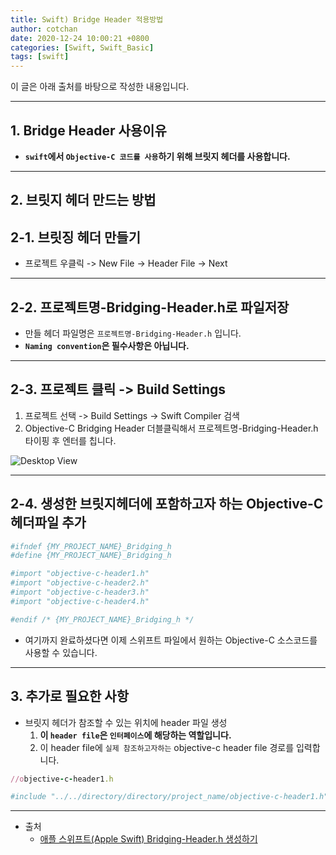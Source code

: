 ```yaml
---
title: Swift) Bridge Header 적용방법
author: cotchan
date: 2020-12-24 10:00:21 +0800
categories: [Swift, Swift_Basic]
tags: [swift] 
---
```


이 글은 아래 출처를 바탕으로 작성한 내용입니다.

---

## 1. Bridge Header 사용이유

+ **`swift`에서 `Objective-C 코드를 사용`하기 위해 브릿지 헤더를 사용합니다.**

---

## 2. 브릿지 헤더 만드는 방법

## 2-1. 브릿징 헤더 만들기

+ 프로젝트 우클릭 -> New File -> Header File -> Next

---

## 2-2. 프로젝트명-Bridging-Header.h로 파일저장

+ 만들 헤더 파일명은 `프로젝트명-Bridging-Header.h` 입니다.
+ **`Naming convention`은 필수사항은 아닙니다.**

---

## 2-3. 프로젝트 클릭 -> Build Settings

1. 프로젝트 선택 -> Build Settings -> Swift Compiler 검색
2. Objective-C Bridging Header 더블클릭해서 프로젝트명-Bridging-Header.h 타이핑 후 엔터를 칩니다.

![Desktop View](/assets/img/post/spring-boot/2020-12-24-swift-bridge-header.png)

---

## 2-4. 생성한 브릿지헤더에 포함하고자 하는 Objective-C 헤더파일 추가

```ruby
#ifndef {MY_PROJECT_NAME}_Bridging_h
#define {MY_PROJECT_NAME}_Bridging_h

#import "objective-c-header1.h"
#import "objective-c-header2.h"
#import "objective-c-header3.h"
#import "objective-c-header4.h"

#endif /* {MY_PROJECT_NAME}_Bridging_h */
```

+ 여기까지 완료하셨다면 이제 스위프트 파일에서 원하는 Objective-C 소스코드를 사용할 수 있습니다.

---


## 3. 추가로 필요한 사항

+ 브릿지 헤더가 참조할 수 있는 위치에 header 파일 생성
    1. **이 `header file`은 `인터페이스`에 해당하는 역할입니다.**
    2. 이 header file에 `실제 참조하고자하는` objective-c header file 경로를 입력합니다.

```ruby
//objective-c-header1.h

#include "../../directory/directory/project_name/objective-c-header1.h"
```


---

+ 출처
    + [애플 스위프트(Apple Swift) Bridging-Header.h 생성하기](https://m.blog.naver.com/seotaji/220312825002)

